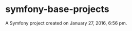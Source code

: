 symfony-base-projects
=====================

A Symfony project created on January 27, 2016, 6:56 pm.
